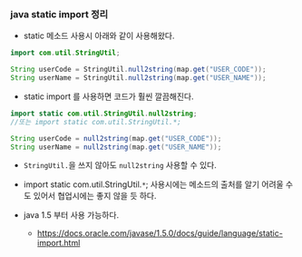 ### java static import 정리

* static 메소드 사용시 아래와 같이 사용해왔다.
```java
import com.util.StringUtil;

String userCode = StringUtil.null2string(map.get("USER_CODE"));
String userName = StringUtil.null2string(map.get("USER_NAME"));
```

* static import 를 사용하면 코드가 훨씬 깔끔해진다.
```java
import static com.util.StringUtil.null2string;
//또는 import static com.util.StringUtil.*;

String userCode = null2string(map.get("USER_CODE"));
String userName = null2string(map.get("USER_NAME"));
```
  * <code>StringUtil.</code>을 쓰지 않아도 <code>null2string</code> 사용할 수 있다.

* import static com.util.StringUtil.<code>*</code>; 사용시에는 메소드의 출처를 알기 어려울 수도 있어서 협업시에는 좋지 않을 듯 하다.  
* java 1.5 부터 사용 가능하다.
  * https://docs.oracle.com/javase/1.5.0/docs/guide/language/static-import.html
